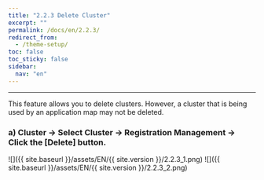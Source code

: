 ```yaml
---
title: "2.2.3 Delete Cluster"
excerpt: ""
permalink: /docs/en/2.2.3/
redirect_from:
  - /theme-setup/
toc: false
toc_sticky: false
sidebar:
  nav: "en"
---
```



---

This feature allows you to delete clusters. However, a cluster that is being used by an application map may not be deleted.

### a\) Cluster → Select Cluster → Registration Management → Click the [Delete] button.
![]({{ site.baseurl }}/assets/EN/{{ site.version }}/2.2.3_1.png)
![]({{ site.baseurl }}/assets/EN/{{ site.version }}/2.2.3_2.png)
